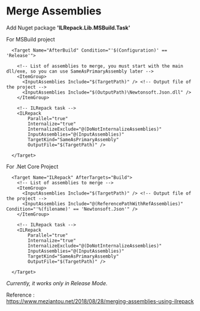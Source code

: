 # Merge Assemblies 

Add Nuget package **'ILRepack.Lib.MSBuild.Task'**

For MSBuild project
```
  <Target Name="AfterBuild" Condition="'$(Configuration)' == 'Release'">

    <!-- List of assemblies to merge, you must start with the main dll/exe, so you can use SameAsPrimaryAssembly later -->
    <ItemGroup>
      <InputAssemblies Include="$(TargetPath)" /> <!-- Output file of the project -->
      <InputAssemblies Include="$(OutputPath)\Newtonsoft.Json.dll" />
    </ItemGroup>

    <!-- ILRepack task -->
    <ILRepack
        Parallel="true"
        Internalize="true"
        InternalizeExclude="@(DoNotInternalizeAssemblies)"
        InputAssemblies="@(InputAssemblies)"
        TargetKind="SameAsPrimaryAssembly"
        OutputFile="$(TargetPath)" />

  </Target>
```

For .Net Core Project
```
  <Target Name="ILRepack" AfterTargets="Build">
    <!-- List of assemblies to merge -->
    <ItemGroup>
      <InputAssemblies Include="$(TargetPath)" /> <!-- Output file of the project -->
      <InputAssemblies Include="@(ReferencePathWithRefAssemblies)" Condition="'%(filename)' == 'Newtonsoft.Json'" />
    </ItemGroup>

    <!-- ILRepack task -->
    <ILRepack
        Parallel="true"
        Internalize="true"
        InternalizeExclude="@(DoNotInternalizeAssemblies)"
        InputAssemblies="@(InputAssemblies)"
        TargetKind="SameAsPrimaryAssembly"
        OutputFile="$(TargetPath)" />

  </Target>
```

*Currently, it works only in Release Mode.*

Reference :  
https://www.meziantou.net/2018/08/28/merging-assemblies-using-ilrepack

